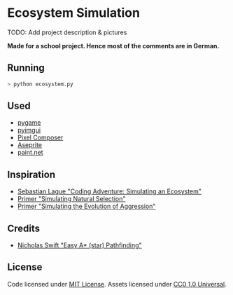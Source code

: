 # Ecosystem Simulation

TODO: Add project description & pictures

**Made for a school project. Hence most of the comments are in German.**

## Running

```python
> python ecosystem.py
```

## Used

- [pygame](https://www.pygame.org/wiki/GettingStarted)
- [pyimgui](https://github.com/pyimgui/pyimgui/tree/master)
- [Pixel Composer](https://store.steampowered.com/app/2299510/Pixel_Composer/)
- [Aseprite](https://store.steampowered.com/app/431730/Aseprite/)
- [paint.net](https://www.getpaint.net/)

## Inspiration

- [Sebastian Lague "Coding Adventure: Simulating an Ecosystem"](https://www.youtube.com/watch?v=r_It_X7v-1E)
- [Primer "Simulating Natural Selection"](https://www.youtube.com/watch?v=0ZGbIKd0XrM)
- [Primer "Simulating the Evolution of Aggression"](https://www.youtube.com/watch?v=YNMkADpvO4w)

## Credits

- [Nicholas Swift "Easy A\* (star) Pathfinding"](https://medium.com/@nicholas.w.swift/easy-a-star-pathfinding-7e6689c7f7b2)

## License

Code licensed under [MIT License](https://github.com/qizzle/ecosystem-simulation/blob/main/LICENSE).
Assets licensed under [CC0 1.0 Universal](https://creativecommons.org/public-domain/cc0/).
